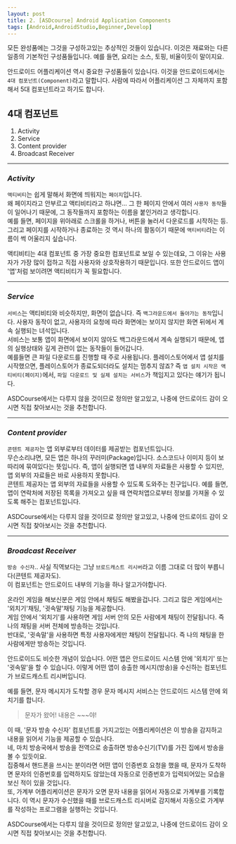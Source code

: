 ```yaml
---
layout: post
title: 2. [ASDcourse] Android Application Components
tags: [Android,AndroidStudio,Beginner,Develop]
---
```

모든 완성품에는 그것을 구성하고있는 추상적인 것들이 있습니다. 이것은 재료와는 다른 일종의 기본적인 구성품들입니다. 예를 들면, 요리는 소스, 토핑, 비율이듯이 말이지요.

안드로이드 어플리케이션 역시 중요한 구성품들이 있습니다. 이것을 안드로이드에서는 `4대 컴포넌트(Component)`라고 말합니다. 사람에 따라서 어플리케이션 그 자체까지 포함해서 5대 컴포넌트라고 하기도 합니다.

## 4대 컴포넌트
1. Activity
2. Service
3. Content provider
4. Broadcast Receiver

---
### *Activity*
`액티비티`는 쉽게 말해서 화면에 띄워지는 `페이지`입니다.  
왜 페이지라고 안부르고 액티비티라고 하냐면... 그 한 페이지 안에서 여러 `사용자 동작`들이 일어나기 때문에, 그 동작들까지 포함하는 이름을 붙인거라고 생각합니다.  
예를 들면, 페이지을 위아래로 스크롤을 하거나, 버튼을 눌러서 다운로드를 시작하는 등. 그리고 페이지를 시작하거나 종료하는 것 역시 하나의 활동이기 때문에 `액티비티`라는 이름이 썩 어울리지 싶습니다.

액티비티는 4대 컴포넌트 중 가장 중요한 컴포넌트로 보일 수 있는데요, 그 이유는 사용자가 가장 많이 접하고 직접 사용자와 상호작용하기 때문입니다. 또한 안드로이드 앱이 '앱'처럼 보이려면 액티비티가 꼭 필요합니다.

---
### *Service*
`서비스`는 액티비티와 비슷하지만, 화면이 없습니다. 즉 `백그라운드에서 돌아가는 동작`입니다. 사용자 동작이 없고, 사용자의 요청에 따라 화면에는 보이지 않지만 화면 뒤에서 계속 실행되는 녀석입니다.  
서비스는 보통 앱이 화면에서 보이지 않아도 백그라운드에서 계속 실행되기 때문에, 앱의 실행상태와 깊게 관련이 없는 동작들이 들어갑니다.  
예를들면 큰 파일 다운로드를 진행할 때 주로 사용됩니다. 플레이스토어에서 앱 설치를 시작했으면, 플레이스토어가 종료도되더라도 설치는 멈추지 않죠? 즉 `앱 설치 시작은 액티비티(페이지)`에서, `파일 다운로드 및 실제 설치는 서비스`가 책임지고 있다는 얘기가 됩니다.

ASDCourse에서는 다루지 않을 것이므로 정의만 알고있고, 나중에 안드로이드 감이 오시면 직접 찾아보시는 것을 추천합니다.

---
### *Content provider*
`콘텐트 제공자`는 앱 외부로부터 데이터를 제공받는 컴포넌트입니다.  
무슨소리냐면, 모든 앱은 하나의 꾸러미(Package)입니다. 소스코드나 이미지 등이 보따리에 묶여있다는 뜻입니다. 즉, 앱이 실행되면 앱 내부의 자료들은 사용할 수 있지만, 앱 외부의 자료들은 바로 사용하지 못합니다.  
콘텐트 제공자는 앱 외부의 자료들을 사용할 수 있도록 도와주는 친구입니다. 예를 들면, 앱이 연락처에 저장된 목록을 가져오고 싶을 때 연락처앱으로부터 정보를 가져올 수 있도록 해주는 컴포넌트입니다.

ASDCourse에서는 다루지 않을 것이므로 정의만 알고있고, 나중에 안드로이드 감이 오시면 직접 찾아보시는 것을 추천합니다.

---
### *Broadcast Receiver*
`방송 수신자`.. 사실 직역보다는 그냥 `브로드캐스트 리시버`라고 이름 그대로 더 많이 부릅니다(콘텐트 제공자도).  
이 컴포넌트는 안드로이드 내부의 기능을 하나 알고가야합니다.

온라인 게임을 해보신분은 게임 안에서 채팅도 해봤을겁니다. 그리고 많은 게임에서는 '외치기'채팅, '귓속말'채팅 기능을 제공합니다.  
게임 안에서 '외치기'를 사용하면 게임 서버 안의 모든 사람에게 채팅이 전달됩니다. 즉 나의 채팅을 서버 전체에 방송하는 것입니다.  
반대로, '귓속말'을 사용하면 특정 사용자에게만 채팅이 전달됩니다. 즉 나의 채팅을 한 사람에게만 방송하는 것입니다.

안드로이드도 비슷한 개념이 있습니다. 어떤 앱은 안드로이드 시스템 안에 '외치기' 또는 '귓속말'을 할 수 있습니다. 이렇게 어떤 앱이 송출한 메시지(방송)을 수신하는 컴포넌트가 브로드캐스트 리시버입니다.

예를 들면, 문자 메시지가 도착할 경우 문자 메시지 서비스는 안드로이드 시스템 안에 외치기를 합니다.
> 문자가 왔어! 내용은 ~~~야!

이 때, '문자 방송 수신자' 컴포넌트를 가지고있는 어플리케이션은 이 방송을 감지하고 내용을 읽어서 기능을 제공할 수 있습니다.  
네, 마치 방송국에서 방송을 전역으로 송출하면 방송수신기(TV)를 가진 집에서 방송을 볼 수 있듯이요.  
집중해서 핸드폰을 쓰시는 분이라면 어떤 앱이 인증번호 요청을 했을 때, 문자가 도착하면 문자의 인증번호를 입력하지도 않았는데 자동으로 인증번호가 입력되어있는 모습을 보신 적이 있을 것입니다.  
또, 가계부 어플리케이션은 문자가 오면 문자 내용을 읽어서 자동으로 가계부를 기록합니다. 이 역시 문자가 수신했을 때를 브로드캐스트 리시버로 감지해서 자동으로 가계부를 작성하는 프로그램을 실행하는 것입니다.

ASDCourse에서는 다루지 않을 것이므로 정의만 알고있고, 나중에 안드로이드 감이 오시면 직접 찾아보시는 것을 추천합니다.